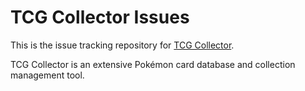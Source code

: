 # TCG Collector Issues

This is the issue tracking repository for [TCG Collector](https://www.tcgcollector.com/).

TCG Collector is an extensive Pokémon card database and collection management tool.
